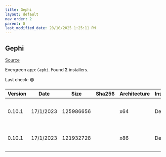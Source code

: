 ```yaml
---
title: Gephi
layout: default
nav_order: 2
parent: G
last_modified_date: 20/10/2025 1:25:11 PM
---
```


## Gephi

[Source](https://gephi.org/)

Evergreen app: `Gephi`. Found **2** installers.

Last check: 🟢

| Version | Date      | Size      | Sha256 | Architecture | InstallerType | Type | URI                                                                                                                                                                            |
| ------- | --------- | --------- | ------ | ------------ | ------------- | ---- | ------------------------------------------------------------------------------------------------------------------------------------------------------------------------------ |
| 0.10.1  | 17/1/2023 | 125986656 |        | x64          | Default       | exe  | [https://github.com/gephi/gephi/releases/download/v0.10.1/gephi-0.10.1-windows-x64.exe](https://github.com/gephi/gephi/releases/download/v0.10.1/gephi-0.10.1-windows-x64.exe) |
| 0.10.1  | 17/1/2023 | 121932728 |        | x86          | Default       | exe  | [https://github.com/gephi/gephi/releases/download/v0.10.1/gephi-0.10.1-windows-x32.exe](https://github.com/gephi/gephi/releases/download/v0.10.1/gephi-0.10.1-windows-x32.exe) |
